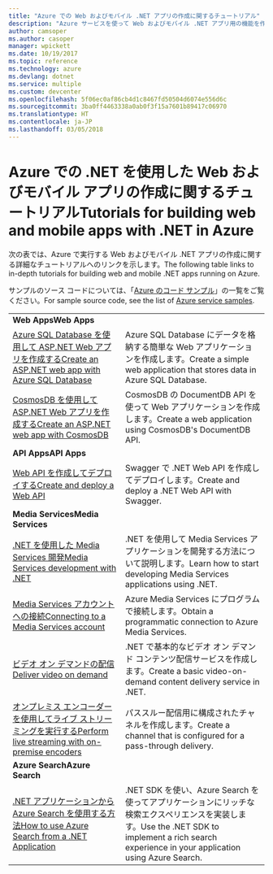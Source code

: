 ```yaml
---
title: "Azure での Web およびモバイル .NET アプリの作成に関するチュートリアル"
description: "Azure サービスを使って Web およびモバイル .NET アプリ用の機能を作成して追加する方法についてのチュートリアルです。"
author: camsoper
ms.author: casoper
manager: wpickett
ms.date: 10/19/2017
ms.topic: reference
ms.technology: azure
ms.devlang: dotnet
ms.service: multiple
ms.custom: devcenter
ms.openlocfilehash: 5f06ec0af86cb4d1c8467fd50504d6074e556d6c
ms.sourcegitcommit: 3ba0ff4463338a0ab0f3f15a7601b89417c06970
ms.translationtype: HT
ms.contentlocale: ja-JP
ms.lasthandoff: 03/05/2018
---
```

# <a name="tutorials-for-building-web-and-mobile-apps-with-net-in-azure"></a><span data-ttu-id="78130-103">Azure での .NET を使用した Web およびモバイル アプリの作成に関するチュートリアル</span><span class="sxs-lookup"><span data-stu-id="78130-103">Tutorials for building web and mobile apps with .NET in Azure</span></span>

<span data-ttu-id="78130-104">次の表では、Azure で実行する Web およびモバイル .NET アプリの作成に関する詳細なチュートリアルへのリンクを示します。</span><span class="sxs-lookup"><span data-stu-id="78130-104">The following table links to in-depth tutorials for building web and mobile .NET apps running on Azure.</span></span>

<span data-ttu-id="78130-105">サンプルのソース コードについては、「[Azure のコード サンプル](https://azure.microsoft.com/resources/samples/?platform=dotnet)」の一覧をご覧ください。</span><span class="sxs-lookup"><span data-stu-id="78130-105">For sample source code, see the list of [Azure service samples](https://azure.microsoft.com/resources/samples/?platform=dotnet).</span></span>

| | |
|---|---|
| <span data-ttu-id="78130-106">**Web Apps**</span><span class="sxs-lookup"><span data-stu-id="78130-106">**Web Apps**</span></span>||
| <span data-ttu-id="78130-107">[Azure SQL Database を使用して ASP.NET Web アプリを作成する][1]</span><span class="sxs-lookup"><span data-stu-id="78130-107">[Create an ASP.NET web app with Azure SQL Database][1]</span></span> | <span data-ttu-id="78130-108">Azure SQL Database にデータを格納する簡単な Web アプリケーションを作成します。</span><span class="sxs-lookup"><span data-stu-id="78130-108">Create a simple web application that stores data in Azure SQL Database.</span></span> | 
| <span data-ttu-id="78130-109">[CosmosDB を使用して ASP.NET Web アプリを作成する][2]</span><span class="sxs-lookup"><span data-stu-id="78130-109">[Create an ASP.NET web app with CosmosDB][2]</span></span> | <span data-ttu-id="78130-110">CosmosDB の DocumentDB API を使って Web アプリケーションを作成します。</span><span class="sxs-lookup"><span data-stu-id="78130-110">Create a web application using CosmosDB's DocumentDB API.</span></span> | 
| <span data-ttu-id="78130-111">**API Apps**</span><span class="sxs-lookup"><span data-stu-id="78130-111">**API Apps**</span></span>||
| <span data-ttu-id="78130-112">[Web API を作成してデプロイする][3]</span><span class="sxs-lookup"><span data-stu-id="78130-112">[Create and deploy a Web API][3]</span></span> | <span data-ttu-id="78130-113">Swagger で .NET Web API を作成してデプロイします。</span><span class="sxs-lookup"><span data-stu-id="78130-113">Create and deploy a .NET Web API with Swagger.</span></span> | 
| <span data-ttu-id="78130-114">**Media Services**</span><span class="sxs-lookup"><span data-stu-id="78130-114">**Media Services**</span></span> | |
| <span data-ttu-id="78130-115">[.NET を使用した Media Services 開発][6]</span><span class="sxs-lookup"><span data-stu-id="78130-115">[Media Services development with .NET][6]</span></span> | <span data-ttu-id="78130-116">.NET を使用して Media Services アプリケーションを開発する方法について説明します。</span><span class="sxs-lookup"><span data-stu-id="78130-116">Learn how to start developing Media Services applications using .NET.</span></span> |
| <span data-ttu-id="78130-117">[Media Services アカウントへの接続][7]</span><span class="sxs-lookup"><span data-stu-id="78130-117">[Connecting to a Media Services account][7]</span></span> | <span data-ttu-id="78130-118">Azure Media Services にプログラムで接続します。</span><span class="sxs-lookup"><span data-stu-id="78130-118">Obtain a programmatic connection to  Azure Media Services.</span></span> |
| <span data-ttu-id="78130-119">[ビデオ オン デマンドの配信][4]</span><span class="sxs-lookup"><span data-stu-id="78130-119">[Deliver video on demand][4]</span></span> | <span data-ttu-id="78130-120">.NET で基本的なビデオ オン デマンド コンテンツ配信サービスを作成します。</span><span class="sxs-lookup"><span data-stu-id="78130-120">Create a basic video-on-demand content delivery service in .NET.</span></span> | 
| <span data-ttu-id="78130-121">[オンプレミス エンコーダーを使用してライブ ストリーミングを実行する][8]</span><span class="sxs-lookup"><span data-stu-id="78130-121">[Perform live streaming with on-premise encoders ][8]</span></span> | <span data-ttu-id="78130-122">パススルー配信用に構成されたチャネルを作成します。</span><span class="sxs-lookup"><span data-stu-id="78130-122">Create a channel that is configured for a pass-through delivery.</span></span> |
| <span data-ttu-id="78130-123">**Azure Search**</span><span class="sxs-lookup"><span data-stu-id="78130-123">**Azure Search**</span></span>||
| <span data-ttu-id="78130-124">[.NET アプリケーションから Azure Search を使用する方法][5]</span><span class="sxs-lookup"><span data-stu-id="78130-124">[How to use Azure Search from a .NET Application][5]</span></span> | <span data-ttu-id="78130-125">.NET SDK を使い、Azure Search を使ってアプリケーションにリッチな検索エクスペリエンスを実装します。</span><span class="sxs-lookup"><span data-stu-id="78130-125">Use the .NET SDK to implement a rich search experience in your application using Azure Search.</span></span> | 



[1]: /azure/app-service-web/app-service-web-tutorial-dotnet-sqldatabase
[2]: /azure/documentdb/documentdb-dotnet-application
[3]: /azure/app-service-api/app-service-api-dotnet-get-started
[4]: /azure/media-services/media-services-dotnet-get-started
[5]: /azure/search/search-howto-dotnet-sdk
[6]: /azure/media-services/media-services-dotnet-how-to-use
[7]: /azure/media-services/media-services-dotnet-connect-programmatically
[8]: /azure/media-services/media-services-dotnet-live-encode-with-onpremises-encoders